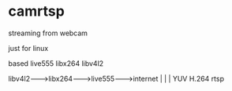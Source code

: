 # camrtsp
streaming from webcam

just for linux 

based live555 libx264 libv4l2

libv4l2--->libx264--->live555--->internet
   |          |           |
  YUV       H.264        rtsp
